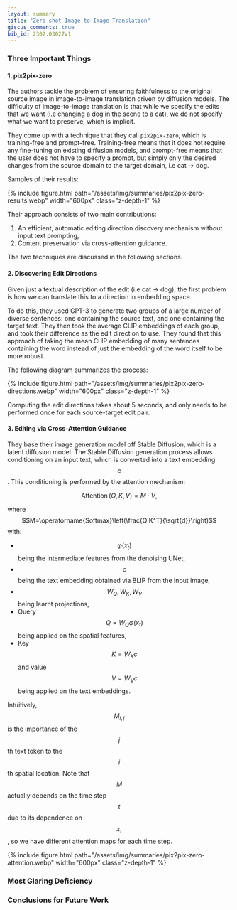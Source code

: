 ```yaml
---
layout: summary
title: "Zero-shot Image-to-Image Translation"
giscus_comments: true
bib_id: 2302.03027v1
---
```


### Three Important Things

#### 1. pix2pix-zero

The authors tackle the problem of ensuring faithfulness to the original source
image in image-to-image translation driven by diffusion models. The difficulty
of image-to-image translation is that while we specify the edits that we want
(i.e changing a dog in the scene to a cat), we do not specify what we want to
preserve, which is implicit.

They come up with a technique that they call `pix2pix-zero`, which 
is training-free and prompt-free. Training-free means that it
does not require any fine-tuning on existing diffusion models, 
and prompt-free means that the user does not have to specify a prompt, 
but simply only the desired changes from the source domain to the
target domain, i.e cat -> dog.

Samples of their results:

{% include figure.html
    path="/assets/img/summaries/pix2pix-zero-results.webp"
    width="600px"
    class="z-depth-1"
%}

Their approach consists of two main contributions:
1. An efficient, automatic editing direction discovery mechanism without input
text prompting,
2. Content preservation via cross-attention guidance.

The two techniques are discussed in the following sections.

#### 2. Discovering Edit Directions

Given just a textual description of the edit (i.e cat -> dog), the first problem
is how we can translate this to a direction in embedding space.

To do this, they used GPT-3 to generate two groups of a large number of diverse
sentences: one containing the source text, and one containing the target text.
They then took the average CLIP embeddings of each group, and took their
difference as the edit direction to use. They found that this approach of taking
the mean CLIP embedding of many sentences containing the word instead of just
the embedding of the word itself to be more robust.

The following diagram summarizes the process:

{% include figure.html
    path="/assets/img/summaries/pix2pix-zero-directions.webp"
    width="600px"
    class="z-depth-1"
%}

Computing the edit directions takes about 5 seconds, and only
needs to be performed once for each source-target edit pair.

#### 3. Editing via Cross-Attention Guidance

They base their image generation model off Stable Diffusion, 
which is a latent diffusion model. The Stable Diffusion
generation process allows conditioning on an input text,
which is converted into a text embedding $$c$$. This conditioning
is performed by the attention mechanism:

$$\operatorname{Attention}(Q, K, V)=M \cdot V,$$

where $$M=\operatorname{Softmax}\left(\frac{Q K^T}{\sqrt{d}}\right)$$ with:

- $$\varphi(x_t)$$ being the intermediate features from the denoising UNet,
- $$c$$ being the text embedding obtained via BLIP from the input image,
- $$W_Q, W_K, W_V$$ being learnt projections,
- Query $$Q = W_Q \varphi(x_t)$$ being applied on the spatial features,
- Key $$K = W_K c$$ and value $$V = W_V c$$ being applied on the text embeddings.

Intuitively, $$M_{i,j}$$ is the importance of the $$j$$th text token to the
$$i$$th spatial location. Note that $$M$$ actually depends on the time step
$$t$$ due to its dependence on $$x_t$$, so we have different attention maps for
each time step.

{% include figure.html
    path="/assets/img/summaries/pix2pix-zero-attention.webp"
    width="600px"
    class="z-depth-1"
%}


### Most Glaring Deficiency

### Conclusions for Future Work
